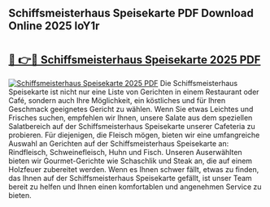 ## Schiffsmeisterhaus Speisekarte PDF Download Online 2025 loY1r

# <h2><a href="http://gc8n85.nevu.top/?p=Schiffsmeisterhaus+Speisekarte">🔗 👉🔴 Schiffsmeisterhaus Speisekarte 2025 PDF</a></h2>

[![Schiffsmeisterhaus Speisekarte 2025 PDF](https://i.imgur.com/dBaPXMq.png)](http://gc8n85.nevu.top/?p=Schiffsmeisterhaus+Speisekarte)
Die Schiffsmeisterhaus Speisekarte ist nicht nur eine Liste von Gerichten in einem Restaurant oder Café, sondern auch Ihre Möglichkeit, ein köstliches und für Ihren Geschmack geeignetes Gericht zu wählen. Wenn Sie etwas Leichtes und Frisches suchen, empfehlen wir Ihnen, unsere Salate aus dem speziellen Salatbereich auf der Schiffsmeisterhaus Speisekarte unserer Cafeteria zu probieren. Für diejenigen, die Fleisch mögen, bieten wir eine umfangreiche Auswahl an Gerichten auf der Schiffsmeisterhaus Speisekarte an: Rindfleisch, Schweinefleisch, Huhn und Fisch. Unseren Auserwählten bieten wir Gourmet-Gerichte wie Schaschlik und Steak an, die auf einem Holzfeuer zubereitet werden. Wenn es Ihnen schwer fällt, etwas zu finden, das Ihnen auf der Schiffsmeisterhaus Speisekarte gefällt, ist unser Team bereit zu helfen und Ihnen einen komfortablen und angenehmen Service zu bieten.
